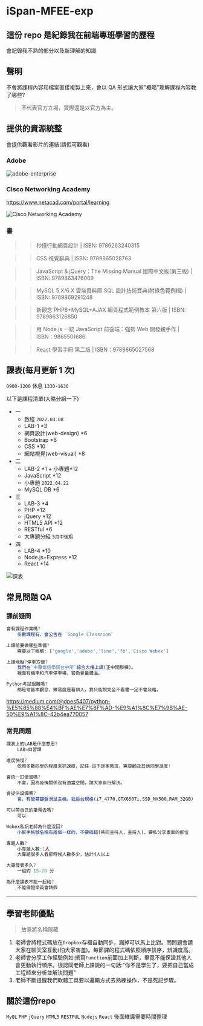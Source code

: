 # iSpan-MFEE-exp

## 這份 repo 是紀錄我在前端專班學習的歷程

會記錄我不熟的部分以及新理解的知識

## 聲明

不會將課程內容和檔案直接複製上來，會以 QA 形式讓大家"概略"理解課程內容教了哪些?

> 不代表官方立場，實際還是以官方為主。

## 提供的資源統整

會提供觀看影片的連結(請假可觀看)

### Adobe

![adobe-enterprise](https://drive.google.com/uc?export=download&id=1wLg7JdEAcpGKhSPxj7YtB-_7bS-Ln633)

### Cisco Networking Academy

https://www.netacad.com/portal/learning

![Cisco Networking Academy](https://drive.google.com/uc?export=download&id=1plUzdNbouiq8Ha1tNKYBYIsKNj8CLqrk)

### 書

> > 秒懂行動網頁設計 | ISBN: 9786263240315

> > CSS 視覺辭典 | ISBN: 9789865028763

> > JavaScript & jQuery：The Missing Manual 國際中文版(第三版) | ISBN: 9789863476009

> > MySQL 5.X/6.X 雲端資料庫 SQL 設計技術寶典(附綠色範例檔) | ISBN: 9789869291248

> > 新觀念 PHP8+MySQL+AJAX 網頁程式範例教本 第六版 | ISBN: 9789863126850

> > 用 Node.js 一統 JavaScript 前後端：強勢 Web 開發親手作 | ISBN：9865501686

> > React 學習手冊 第二版 | ISBN：9789865027568

## 課表(每月更新 1 次)

`0900-1200` 休息 `1330-1630`

以下是課程清單(大略分組一下)

- 一
  - 啟程 `2022.03.08`
  - LAB-1 \*3
  - 網頁設計(web-design) \*6
  - Bootstrap \*6
  - CSS \*10
  - 網站視覺(web-visual) \*8
- 二
  - LAB-2 \*1 + 小專題\*12
  - JavaScript \*12
  - 小專題 `2022.04.22`
  - MySQL DB \*6
- 三
  - LAB-3 \*4
  - PHP \*12
  - jQuery \*12
  - HTML5 API \*12
  - RESTful \*6
  - 大專題分組 `5月中後期`
- 四
  - LAB-4 \*10
  - Node.js+Express \*12
  - React \*14

![課表](https://drive.google.com/uc?export=download&id=1v99tr1M7VXWqsSzgsTPN9WJBIVrxfvB9)

## 常見問題 QA

### 課前疑問

```js
會有課程作業嗎?
    多數課程有，會公告在 `Google Classroom`

上課前要做哪些準備?
    需要以下帳號: ['google','adobe','line','fb','Cisco Webex']

上課地點?停車方便?
    我們在`中華電信學院台中所`綜合大樓上課(正中間那棟)。
    裡面有機車和汽車停車場，警衛會量體溫。

Python考試很難嗎?
    都是考基本觀念，難易度是看個人，我只能說完全不看書一定不會及格。
```

https://medium.com/@dpes5407/python-%E5%85%88%E4%BF%AE%E7%8F%AD-%E9%A1%8C%E7%9B%AE-50%E9%A1%8C-42b4ea770057

### 常見問題

```js
課表上的LAB是什麼意思?
    LAB=自習課

進度快慢?
    依照多數同學的程度來抓速度，記住~這不是家教班，需要顧及其他同學進度!

會統一訂便當嗎?
    不會，因為疫情關係沒有適當空間，請大家自行解決。

會提供設備嗎?
    會，有螢幕鍵盤滑鼠主機。我這台規格(i7_4770,GTX650Ti,SSD_MX500,RAM_32GB)

可以帶自己的筆電去嗎?
    可以

Webex私訊老師為什麼沒回?
    小幫手帳號名稱有兩個一樣的，不要搞錯(共同主持人，主持人)，要私分享畫面的那位

專題人數?
    小專題人數:1人
    大專題很多人看那時候人數多少，估計4人以上

大專發表多久?
    一組約 15-20 分

為什麼課表不能一起給?
    不能保證學員會請假

```

<!-- ### 影片

[小專發表](https://www.youtube.com/playlist?list=PLb-1bRwwEmjr1nJFQoI-cvolXQWnu5_i7)

[大專發表](https://www.youtube.com/playlist?list=PLb-1bRwwEmjpyC9H0MGSzPs2l03Vw2TLJ) -->

---

## 學習老師優點

> 故意將名稱隱藏

1. 老師會將程式碼放在`Dropbox`存檔自動同步，漏掉可以馬上比對。問問題會請大家在聊天室互動(怕大家害羞)。每節課的程式碼依照順序排序，辨識度高。
2. 老師會分享工作經驗例如:撰寫`Function`前面加上判斷，畢竟不能保證其他人會更動執行順序。很認同老師上課說的一句話:"你不是學生了，要把自己當成工程師來分析並解決問題"
3. 老師不斷提醒我們軟體工具要以邏輯方式去熟練操作，不是死記步驟。

## 關於這份repo
`MyQL` 
`PHP`
`jQuery`
`HTML5`
`RESTFUL`
`Nodejs`
`React`
後面維護需要時間整理
